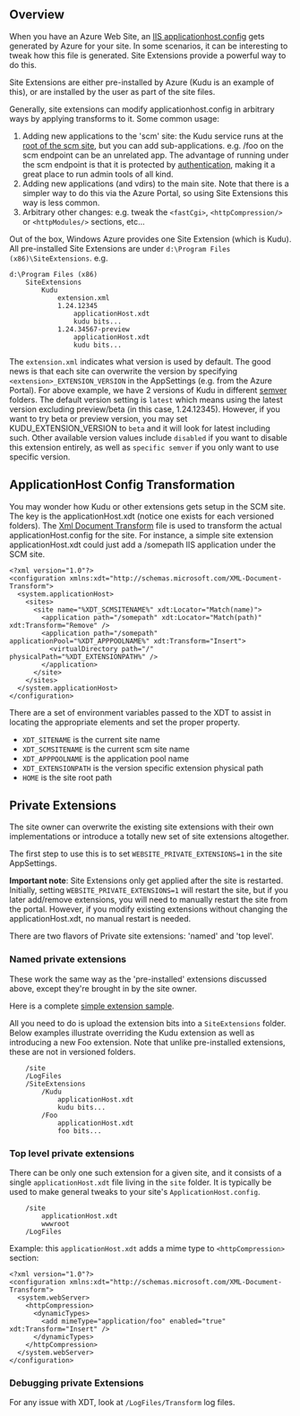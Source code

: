 Overview
--------

When you have an Azure Web Site, an [IIS applicationhost.config](http://www.iis.net/learn/get-started/planning-your-iis-architecture/introduction-to-applicationhostconfig) gets generated by Azure for your site. In some scenarios, it can be interesting to tweak how this file is generated. Site Extensions provide a powerful way to do this.

Site Extensions are either pre-installed by Azure (Kudu is an example of this), or are installed by the user as part of the site files.

Generally, site extensions can modify applicationhost.config in arbitrary ways by applying transforms to it. Some common usage:

1. Adding new applications to the 'scm' site: the Kudu service runs at the [root of the scm site](https://github.com/projectkudu/kudu/wiki/Accessing-the-kudu-service), but you can add sub-applications. e.g. /foo on the scm endpoint can be an unrelated app. The advantage of running under the scm endpoint is that it is protected by [authentication](https://github.com/projectkudu/kudu/wiki/Deployment-credentials), making it a great place to run admin tools of all kind.
2. Adding new applications (and vdirs) to the main site. Note that there is a simpler way to do this via the Azure Portal, so using Site Extensions this way is less common.
3. Arbitrary other changes: e.g. tweak the `<fastCgi>`, `<httpCompression/>` or `<httpModules/>` sections, etc...


Out of the box, Windows Azure provides one Site Extension (which is Kudu).   All pre-installed Site Extensions are under `d:\Program Files (x86)\SiteExtensions`. e.g.

    d:\Program Files (x86)
        SiteExtensions
            Kudu
                extension.xml
                1.24.12345
                    applicationHost.xdt
                    kudu bits...
                1.24.34567-preview
                    applicationHost.xdt
                    kudu bits...
   
The `extension.xml` indicates what version is used by default. The good news is that each site can overwrite the version by specifying `<extension>_EXTENSION_VERSION` in the AppSettings (e.g. from the Azure Portal). For above example, we have 2 versions of Kudu in different [semver](http://semver.org/) folders. The default version setting is `latest` which means using the latest version excluding preview/beta (in this case, 1.24.12345). However, if you want to try beta or preview version, you may set KUDU_EXTENSION_VERSION to `beta` and it will look for latest including such. Other available version values include `disabled` if you want to disable this extension entirely, as well as `specific semver` if you only want to use specific version.
  

ApplicationHost Config Transformation 
-------------------------------------
You may wonder how Kudu or other extensions gets setup in the SCM site. The key is the applicationHost.xdt (notice one exists for each versioned folders). The [Xml Document Transform](http://msdn.microsoft.com/en-us/library/dd465326.aspx) file is used to transform the actual applicationHost.config for the site. For instance, a simple site extension applicationHost.xdt could just add a /somepath IIS application under the SCM site.

    <?xml version="1.0"?>
    <configuration xmlns:xdt="http://schemas.microsoft.com/XML-Document-Transform">
      <system.applicationHost>
        <sites>
          <site name="%XDT_SCMSITENAME%" xdt:Locator="Match(name)">
            <application path="/somepath" xdt:Locator="Match(path)" xdt:Transform="Remove" />
            <application path="/somepath" applicationPool="%XDT_APPPOOLNAME%" xdt:Transform="Insert">
              <virtualDirectory path="/" physicalPath="%XDT_EXTENSIONPATH%" />
            </application>
          </site>
        </sites>
      </system.applicationHost>
    </configuration>

There are a set of environment variables passed to the XDT to assist in locating the appropriate elements and set the proper property.

* `XDT_SITENAME` is the current site name
* `XDT_SCMSITENAME` is the current scm site name
* `XDT_APPPOOLNAME` is the application pool name
* `XDT_EXTENSIONPATH` is the version specific extension physical path
* `HOME` is the site root path


Private Extensions
------------------
The site owner can overwrite the existing site extensions with their own implementations or introduce a totally new set of site extensions altogether.

The first step to use this is to set `WEBSITE_PRIVATE_EXTENSIONS=1` in the site AppSettings.

**Important note**: Site Extensions only get applied after the site is restarted. Initially, setting `WEBSITE_PRIVATE_EXTENSIONS=1` will restart the site, but if you later add/remove extensions, you will need to manually restart the site from the portal. However, if you modify existing extensions without changing the applicationHost.xdt, no manual restart is needed.

There are two flavors of Private site extensions: 'named' and 'top level'.

### Named private extensions

These work the same way as the 'pre-installed' extensions discussed above, except they're brought in by the site owner.

Here is a complete [simple extension sample](https://github.com/projectkudu/SimpleWebSiteExtension).

All you need to do is upload the extension bits into a `SiteExtensions` folder. Below examples illustrate overriding the Kudu extension as well as introducing a new Foo extension. Note that unlike pre-installed extensions, these are not in versioned folders.

        /site
        /LogFiles
        /SiteExtensions
            /Kudu
                applicationHost.xdt
                kudu bits...
            /Foo
                applicationHost.xdt
                foo bits...

### Top level private extensions

There can be only one such extension for a given site, and it consists of a single `applicationHost.xdt` file living in the `site` folder. It is typically be used to make general tweaks to your site's `ApplicationHost.config`.

        /site
            applicationHost.xdt
            wwwroot
        /LogFiles

Example: this `applicationHost.xdt` adds a mime type to `<httpCompression>` section:

    <?xml version="1.0"?>
    <configuration xmlns:xdt="http://schemas.microsoft.com/XML-Document-Transform">
      <system.webServer>
        <httpCompression>
          <dynamicTypes>
            <add mimeType="application/foo" enabled="true" xdt:Transform="Insert" />
          </dynamicTypes>
        </httpCompression>
      </system.webServer>
    </configuration>
    

### Debugging private Extensions

For any issue with XDT, look at `/LogFiles/Transform` log files.
